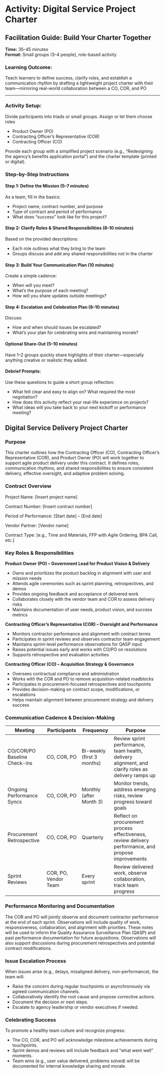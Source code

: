 # Activity: Digital Service Project Charter

## Facilitation Guide: Build Your Charter Together

**Time:** 35–45 minutes  
**Format:** Small groups (3–4 people), role-based activity

### Learning Outcome: 
Teach learners to define success, clarify roles, and establish a communication rhythm by drafting a lightweight project charter with their team—mirroring real-world collaboration between a CO, COR, and PO

---

### Activity Setup: 
Divide participants into triads or small groups. Assign or let them choose roles

- Product Owner (PO)  
- Contracting Officer’s Representative (COR) 
- Contracting Officer (CO)  

Provide each group with a simplified project scenario (e.g., “Redesigning the agency’s benefits application portal”) and the charter template (printed or digital).

### Step-by-Step Instructions

#### Step 1: Define the Mission (5–7 minutes)
As a team, fill in the basics:

- Project name, contract number, and purpose 
- Type of contract and period of performance  
- What does “success” look like for this project?  

#### Step 2: Clarify Roles & Shared Responsibilities (8–10 minutes)  
Based on the provided descriptions:

- Each role outlines what they bring to the team  
- Groups discuss and add any shared responsibilities not in the charter  

#### Step 3: Build Your Communication Plan (10 minutes)  
Create a simple cadence:

- When will you meet?  
- What’s the purpose of each meeting? 
- How will you share updates outside meetings?  

#### Step 4: Escalation and Celebration Plan (8–10 minutes)  
Discuss:

- How and when should issues be escalated?  
- What’s your plan for celebrating wins and maintaining morale?  

#### Optional Share-Out (5–10 minutes)  
Have 1–2 groups quickly share highlights of their charter—especially anything creative or realistic they added.

#### Debrief Prompts:  
Use these questions to guide a short group reflection:

- What felt clear and easy to align on? What required the most negotiation?  
- How does this activity reflect your real-life experience on projects?  
- What ideas will you take back to your next kickoff or performance meeting?

## Digital Service Delivery Project Charter

### Purpose

This charter outlines how the Contracting Officer (CO), Contracting Officer’s Representative (COR), and Product Owner (PO) will work together to support agile product delivery under this contract. It defines roles, communication rhythms, and shared responsibilities to ensure consistent delivery, effective oversight, and adaptive problem solving.

### Contract Overview

Project Name: \[Insert project name\]

Contract Number: \[Insert contract number\]

Period of Performance: \[Start date\] – \[End date\]

Vendor Partner: \[Vendor name\]

Contract Type: \[e.g., Time and Materials, FFP with Agile Ordering, BPA Call, etc.\]

### Key Roles & Responsibilities

**Product Owner (PO) – Government Lead for Product Vision & Delivery**

- Owns and prioritizes the product backlog in alignment with user and mission needs
- Attends agile ceremonies such as sprint planning, retrospectives, and demos
- Provides ongoing feedback and acceptance of delivered work
- Collaborates closely with the vendor team and COR to assess delivery risks
- Maintains documentation of user needs, product vision, and success metrics

**Contracting Officer’s Representative (COR) – Oversight and Performance**

- Monitors contractor performance and alignment with contract terms
- Participates in sprint reviews and observes contractor team engagement
- Maintains sprint-level performance observations for QASP input
- Raises potential issues early and works with CO/PO on resolutions
- Supports retrospective and evaluation activities

**Contracting Officer (CO) – Acquisition Strategy & Governance**

- Oversees contractual compliance and administration
- Works with the COR and PO to remove acquisition-related roadblocks
- Participates in procurement-focused retrospectives and touchpoints
- Provides decision-making on contract scope, modifications, or escalations
- Helps maintain alignment between procurement strategy and delivery success



### Communication Cadence & Decision-Making

| Meeting                     | Participants         | Frequency                 | Purpose                                                                                 |
|-----------------------------|-------------------|--------------------------|-----------------------------------------------------------------------------------------|
| CO/COR/PO Baseline Check-ins | CO, COR, PO        | Bi-weekly (first 3 months) | Review sprint performance, team health, delivery alignment, and clarify roles as delivery ramps up |
| Ongoing Performance Syncs    | CO, COR, PO        | Monthly (after Month 3)  | Monitor trends, address emerging risks, review progress toward goals                     |
| Procurement Retrospective    | CO, COR, PO        | Quarterly                | Reflect on procurement process effectiveness, review delivery performance, and propose improvements |
| Sprint Reviews               | COR, PO, Vendor Team | Every sprint             | Review delivered work, observe collaboration, track team progress                        |


### Performance Monitoring and Documentation

The COR and PO will jointly observe and document contractor performance at the end of each sprint. Observations will include quality of work, responsiveness, collaboration, and alignment with priorities. These notes will be used to inform the Quality Assurance Surveillance Plan (QASP) and past performance documentation for future acquisitions. Observations will also support discussions during procurement retrospectives and potential contract modifications.

### Issue Escalation Process

When issues arise (e.g., delays, misaligned delivery, non-performance), the team will:

- Raise the concern during regular touchpoints or asynchronously via agreed communication channels.
- Collaboratively identify the root cause and propose corrective actions.
- Document the decision or next steps.
- Escalate to agency leadership or vendor executives if needed.

### Celebrating Success

To promote a healthy team culture and recognize progress:

- The CO, COR, and PO will acknowledge milestone achievements during touchpoints.
- Sprint demos and reviews will include feedback and “what went well” moments.
- Team wins (e.g., user value delivered, problems solved) will be documented for internal knowledge sharing and morale.
